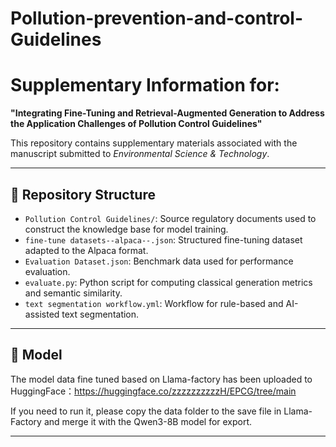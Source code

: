 # Pollution-prevention-and-control-Guidelines
# Supplementary Information for:  
**"Integrating Fine-Tuning and Retrieval-Augmented Generation to Address the Application Challenges of Pollution Control Guidelines"**

This repository contains supplementary materials associated with the manuscript submitted to *Environmental Science & Technology*.

---

## 🔧 Repository Structure

- `Pollution Control Guidelines/`: Source regulatory documents used to construct the knowledge base for model training.
- `fine-tune datasets--alpaca--.json`: Structured fine-tuning dataset adapted to the Alpaca format.
- `Evaluation Dataset.json`: Benchmark data used for performance evaluation.
- `evaluate.py`: Python script for computing classical generation metrics and semantic similarity.
- `text segmentation workflow.yml`: Workflow for rule-based and AI-assisted text segmentation.

---
## 🧠 Model

The model data fine tuned based on Llama-factory has been uploaded to HuggingFace：https://huggingface.co/zzzzzzzzzzH/EPCG/tree/main

If you need to run it, please copy the data folder to the save file in Llama-Factory and merge it with the Qwen3-8B model for export.

---

```bash

